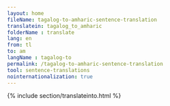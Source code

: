```yaml
---
layout: home
fileName: tagalog-to-amharic-sentence-translation
translatein: tagalog_to_amharic
folderName : translate
lang: en
from: tl
to: am
langName : tagalog-to
permalink: /tagalog-to-amharic-sentence-translation
tool: sentence-translations
nointernationalization: true
---
```

{% include section/translateinto.html %}
